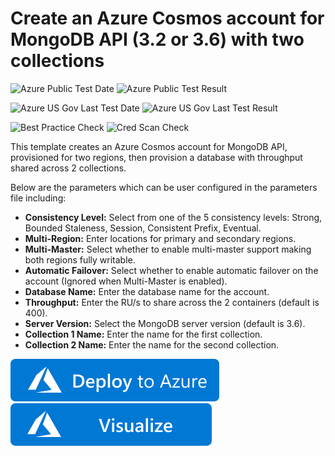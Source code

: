 # Create an Azure Cosmos account for MongoDB API (3.2 or 3.6) with two collections

![Azure Public Test Date](https://azurequickstartsservice.blob.core.windows.net/badges/101-cosmosdb-mongodb/PublicLastTestDate.svg)
![Azure Public Test Result](https://azurequickstartsservice.blob.core.windows.net/badges/101-cosmosdb-mongodb/PublicDeployment.svg)

![Azure US Gov Last Test Date](https://azurequickstartsservice.blob.core.windows.net/badges/101-cosmosdb-mongodb/FairfaxLastTestDate.svg)
![Azure US Gov Last Test Result](https://azurequickstartsservice.blob.core.windows.net/badges/101-cosmosdb-mongodb/FairfaxDeployment.svg)

![Best Practice Check](https://azurequickstartsservice.blob.core.windows.net/badges/101-cosmosdb-mongodb/BestPracticeResult.svg)
![Cred Scan Check](https://azurequickstartsservice.blob.core.windows.net/badges/101-cosmosdb-mongodb/CredScanResult.svg)

This template creates an Azure Cosmos account for MongoDB API, provisioned for
two regions, then provision a database with throughput shared across 2
collections.

Below are the parameters which can be user configured in the parameters file
including:

- **Consistency Level:** Select from one of the 5 consistency levels: Strong,
  Bounded Staleness, Session, Consistent Prefix, Eventual.
- **Multi-Region:** Enter locations for primary and secondary regions.
- **Multi-Master:** Select whether to enable multi-master support making both
  regions fully writable.
- **Automatic Failover:** Select whether to enable automatic failover on the
  account (Ignored when Multi-Master is enabled).
- **Database Name:** Enter the database name for the account.
- **Throughput:** Enter the RU/s to share across the 2 containers (default is
  400).
- **Server Version:** Select the MongoDB server version (default is 3.6).
- **Collection 1 Name:** Enter the name for the first collection.
- **Collection 2 Name:** Enter the name for the second collection.

[![Deploy To Azure](https://raw.githubusercontent.com/Azure/azure-quickstart-templates/master/1-CONTRIBUTION-GUIDE/images/deploytoazure.svg?sanitize=true)]("https://portal.azure.com/#create/Microsoft.Template/uri/https%3A%2F%2Fraw.githubusercontent.com%2FAzure%2Fazure-quickstart-templates%2Fmaster%2F101-cosmosdb-mongodb%2Fazuredeploy.json")
[![Visualize](https://raw.githubusercontent.com/Azure/azure-quickstart-templates/master/1-CONTRIBUTION-GUIDE/images/visualizebutton.svg?sanitize=true)]("http://armviz.io/#/?load=https%3A%2F%2Fraw.githubusercontent.com%2FAzure%2Fazure-quickstart-templates%2Fmaster%2F101-cosmosdb-mongodb%2Fazuredeploy.json")
